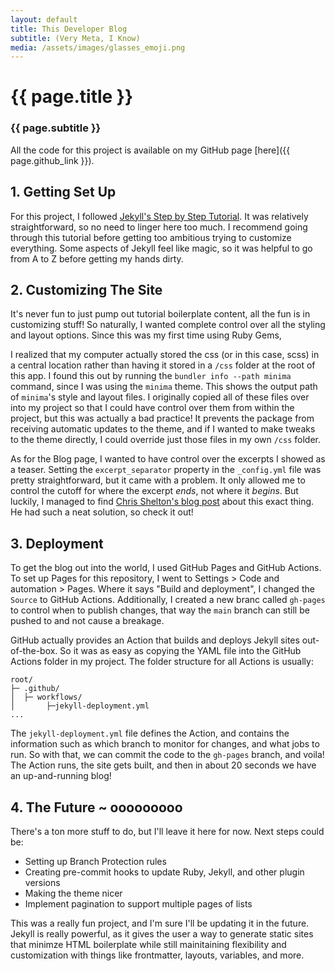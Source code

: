 ```yaml
---
layout: default 
title: This Developer Blog
subtitle: (Very Meta, I Know)
media: /assets/images/glasses_emoji.png
---
```


# {{ page.title }}
### {{ page.subtitle }}

All the code for this project is available on my GitHub page [here]({{ page.github_link }}).


## 1. Getting Set Up
For this project, I followed [Jekyll's Step by Step Tutorial](https://jekyllrb.com/docs/step-by-step/01-setup/).
It was relatively straightforward, so no need to linger here too much. I recommend going through this tutorial before
getting too ambitious trying to customize everything. Some aspects of Jekyll feel like magic, so it was helpful to go 
from A to Z before getting my hands dirty. 

## 2. Customizing The Site
It's never fun to just pump out tutorial boilerplate content, all the fun is in customizing stuff! So naturally, 
I wanted complete control over all the styling and layout options. Since this was my first time using Ruby Gems, 

I realized that my computer actually stored the css (or in this case, scss) in a central location rather than having
it stored in a `/css` folder at the root of this app. I found this out by running the `bundler info --path minima` 
command, since I was using the `minima` theme. This shows the output path of `minima`'s style and layout files. I 
originally copied all of these files over into my project so that I could have control over them from within the 
project, but this was actually a bad practice! It prevents the package from receiving automatic updates to the theme, 
and if I wanted to make tweaks to the theme directly, I could override just those files in my own `/css` folder.

As for the Blog page, I wanted to have control over the excerpts I showed as a teaser. Setting the `excerpt_separator` 
property in the `_config.yml` file was pretty straightforward, but it came with a problem. It only allowed me to control 
the cutoff for where the excerpt *ends*, not where it *begins*. But luckily, I managed to find 
[Chris Shelton's blog post](https://cjshelton.github.io/blog/2019/05/27/customising-jekyll-excerpt-start.html) about this 
exact thing. He had such a neat solution, so check it out! 

## 3. Deployment
To get the blog out into the world, I used GitHub Pages and GitHub Actions. To set up Pages for this repository, I
went to Settings > Code and automation > Pages. Where it says "Build and deployment", I changed the `Source` to 
GitHub Actions. Additionally, I created a new branc called `gh-pages` to control when to publish changes, that way the
`main` branch can still be pushed to and not cause a breakage. 

GitHub actually provides an Action that builds and deploys Jekyll sites out-of-the-box. So it was as easy as 
copying the YAML file into the GitHub Actions folder in my project. The folder structure for all Actions is usually:
```
root/
├─ .github/
│  ├─ workflows/
│       ├─jekyll-deployment.yml
...
```
The `jekyll-deployment.yml` file defines the Action, and contains the information such as which branch to monitor 
for changes, and what jobs to run. So with that, we can commit the code to the `gh-pages` branch, and voila! The 
Action runs, the site gets built, and then in about 20 seconds we have an up-and-running blog! 

## 4. The Future ~ ooooooooo
There's a ton more stuff to do, but I'll leave it here for now. Next steps could be:
- Setting up Branch Protection rules 
- Creating pre-commit hooks to update Ruby, Jekyll, and other plugin versions
- Making the theme nicer 
- Implement pagination to support multiple pages of lists

This was a really fun project, and I'm sure I'll be updating it in the future. Jekyll is really powerful, 
as it gives the user a way to generate static sites that minimze HTML boilerplate while still mainitaining
flexibility and customization with things like frontmatter, layouts, variables, and more.


